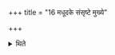 +++
title = "16 मधूदके संसृष्टे मुख्ये"

+++

<details><summary>थिते</summary>

16. Mixed together Honey and water are the main (things). (and they serve) their own function. 
</details>
